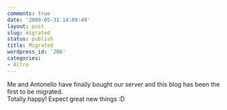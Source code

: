 ```yaml
---
comments: true
date: '2009-05-31 14:09:49'
layout: post
slug: migrated
status: publish
title: Migrated
wordpress_id: '206'
categories:
- Altro
---
```


Me and Antonello have finally bought our server and this blog has been the first to be migrated.  
Totally happy! Expect great new things :D  

